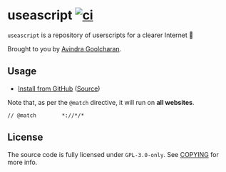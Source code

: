 # useascript [![ci](https://github.com/avindra/useascript/actions/workflows/rome.yml/badge.svg)](https://github.com/avindra/useascript/actions/workflows/rome.yml)


`useascript` is a repository of userscripts for a clearer Internet 🌃

Brought to you by [Avindra Goolcharan](https://dra.vin/).

## Usage

- [Install from GitHub](https://github.com/avindra/useascript/raw/main/hook.user.js)
  ([Source](./hook.user.js))

Note that, as per the `@match` directive, it will run on <strong>all
websites</strong>.

```
// @match        *://*/*
```

## License

The source code is fully licensed under `GPL-3.0-only`. See [COPYING](./COPYING)
for more info.
